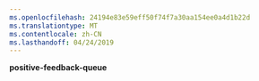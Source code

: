 ```yaml
---
ms.openlocfilehash: 24194e83e59eff50f74f7a30aa154ee0a4d1b22d
ms.translationtype: MT
ms.contentlocale: zh-CN
ms.lasthandoff: 04/24/2019
---
```

**positive-feedback-queue**